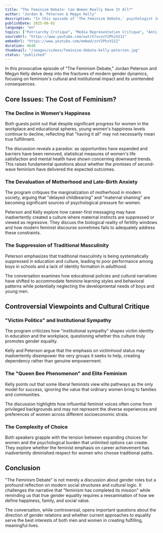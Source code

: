 ```yaml
---
title: "The Feminism Debate: Can Women Really Have It All?"
author: "Jordan B. Peterson & Megyn Kelly"
description: "In this episode of 'The Feminism Debate,' psychologist Jordan Peterson and news anchor Megyn Kelly engage in an in-depth dialogue exploring the cultural and psychological impacts of modern feminism, particularly the decline in women's happiness, the suppression of traditional masculinity, and the tension between motherhood and career."
publishDate: 2025-06-02
language: "en"
topics: ["Patriarchy Critique", "Media Representation Critique", "Anti-Feminism Studies"]
sourceUrl: "https://www.youtube.com/watch?v=zvY2PhzV21I"
embedUrl: "https://www.youtube.com/embed/zvY2PhzV21I"
duration: 4648
thumbnail: "/images/videos/feminism-debate-kelly-peterson.jpg"
status: "published"
---
```


In this provocative episode of "The Feminism Debate," Jordan Peterson and Megyn Kelly delve deep into the fractures of modern gender dynamics, focusing on feminism's cultural and institutional impact and its unintended consequences.

## Core Issues: The Cost of Feminism?

### The Decline in Women's Happiness

Both guests point out that despite significant progress for women in the workplace and educational spheres, young women's happiness levels continue to decline, reflecting that "having it all" may not necessarily mean true fulfillment.

The discussion reveals a paradox: as opportunities have expanded and barriers have been removed, statistical measures of women's life satisfaction and mental health have shown concerning downward trends. This raises fundamental questions about whether the promises of second-wave feminism have delivered the expected outcomes.

### The Devaluation of Motherhood and Late-Birth Anxiety

The program critiques the marginalization of motherhood in modern society, arguing that "delayed childbearing" and "maternal shaming" are becoming significant sources of psychological pressure for women.

Peterson and Kelly explore how career-first messaging may have inadvertently created a culture where maternal instincts are suppressed or viewed as regressive. They discuss the biological reality of fertility windows and how modern feminist discourse sometimes fails to adequately address these constraints.

### The Suppression of Traditional Masculinity

Peterson emphasizes that traditional masculinity is being systematically suppressed in education and culture, leading to poor performance among boys in schools and a lack of identity formation in adulthood.

The conversation examines how educational policies and cultural narratives have shifted to accommodate feminine learning styles and behavioral patterns while potentially neglecting the developmental needs of boys and young men.

## Controversial Viewpoints and Cultural Critique

### "Victim Politics" and Institutional Sympathy

The program criticizes how "institutional sympathy" shapes victim identity in education and the workplace, questioning whether this culture truly promotes gender equality.

Kelly and Peterson argue that the emphasis on victimhood status may inadvertently disempower the very groups it seeks to help, creating dependency rather than genuine empowerment.

### The "Queen Bee Phenomenon" and Elite Feminism

Kelly points out that some liberal feminists view elite pathways as the only model for success, ignoring the value that ordinary women bring to families and communities.

The discussion highlights how influential feminist voices often come from privileged backgrounds and may not represent the diverse experiences and preferences of women across different socioeconomic strata.

### The Complexity of Choice

Both speakers grapple with the tension between expanding choices for women and the psychological burden that unlimited options can create. They explore whether the feminist emphasis on career achievement has inadvertently diminished respect for women who choose traditional paths.

## Conclusion

"The Feminism Debate" is not merely a discussion about gender roles but a profound reflection on modern social structures and cultural logic. It challenges the narrative that "feminism has completed its mission" while reminding us that true gender equality requires a reexamination of how we define happiness, family, and social value.

The conversation, while controversial, opens important questions about the direction of gender relations and whether current approaches to equality serve the best interests of both men and women in creating fulfilling, meaningful lives.